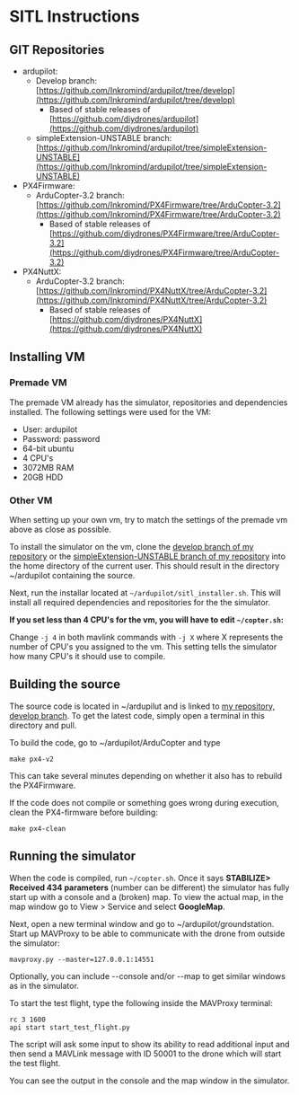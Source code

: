 # SITL Instructions

## GIT Repositories

* ardupilot:
  * Develop branch: [https://github.com/Inkromind/ardupilot/tree/develop](https://github.com/Inkromind/ardupilot/tree/develop)
    * Based of stable releases of [https://github.com/diydrones/ardupilot](https://github.com/diydrones/ardupilot)
  * simpleExtension-UNSTABLE branch: [https://github.com/Inkromind/ardupilot/tree/simpleExtension-UNSTABLE](https://github.com/Inkromind/ardupilot/tree/simpleExtension-UNSTABLE)
* PX4Firmware:
  * ArduCopter-3.2 branch: [https://github.com/Inkromind/PX4Firmware/tree/ArduCopter-3.2](https://github.com/Inkromind/PX4Firmware/tree/ArduCopter-3.2)
    * Based of stable releases of [https://github.com/diydrones/PX4Firmware/tree/ArduCopter-3.2](https://github.com/diydrones/PX4Firmware/tree/ArduCopter-3.2)
* PX4NuttX:
  * ArduCopter-3.2 branch: [https://github.com/Inkromind/PX4NuttX/tree/ArduCopter-3.2](https://github.com/Inkromind/PX4NuttX/tree/ArduCopter-3.2)
    * Based of stable releases of [https://github.com/diydrones/PX4NuttX](https://github.com/diydrones/PX4NuttX)

## Installing VM

### Premade VM
The premade VM already has the simulator, repositories and dependencies installed.
The following settings were used for the VM:

* User: ardupilot
* Password: password
* 64-bit ubuntu
* 4 CPU's
* 3072MB RAM
* 20GB HDD

### Other VM
When setting up your own vm, try to match the settings of the premade vm above as close as possible.

To install the simulator on the vm, clone the [develop branch of my repository](https://github.com/Inkromind/ardupilot/tree/develop) or
the [simpleExtension-UNSTABLE branch of my repository](https://github.com/Inkromind/ardupilot/tree/simpleExtension-UNSTABLE) into the home directory
of the current user. This should result in the directory ~/ardupilot containing the source.

Next, run the installar located at ```~/ardupilot/sitl_installer.sh```.
This will install all required dependencies and repositories for the the simulator.

__If you set less than 4 CPU's for the vm, you will have to edit ```~/copter.sh```:__

Change ```-j 4``` in both mavlink commands with ```-j X``` where X represents the number of CPU's
you assigned to the vm.
This setting tells the simulator how many CPU's it should use to compile.

## Building the source
The source code is located in ~/ardupilut and is linked to [my repository, develop branch](https://github.com/Inkromind/ardupilot/tree/develop).
To get the latest code, simply open a terminal in this directory and pull.

To build the code, go to ~/ardupilot/ArduCopter and type

```
make px4-v2
```

This can take several minutes depending on whether it also has to rebuild the PX4Firmware.

If the code does not compile or something goes wrong during execution,
clean the PX4-firmware before building:

```
make px4-clean
```

## Running the simulator
When the code is compiled, run ```~/copter.sh```. Once it says
__STABILIZE> Received 434 parameters__
(number can be different) the simulator has fully start up with a console and a (broken) map.
To view the actual map, in the map window go to View > Service and select __GoogleMap__.

Next, open a new terminal window and go to ~/ardupilot/groundstation.
Start up MAVProxy to be able to communicate with the drone from outside the simulator:

```
mavproxy.py --master=127.0.0.1:14551
```

Optionally, you can include --console and/or --map to get similar windows as in the simulator.

To start the test flight, type the following inside the MAVProxy terminal:

```
rc 3 1600
api start start_test_flight.py
```

The script will ask some input to show its ability to read additional input and then send
a MAVLink message with ID 50001 to the drone which will start the test flight.

You can see the output in the console and the map window in the simulator.
